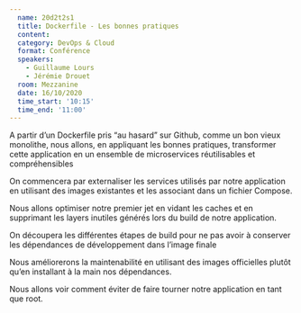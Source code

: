 ```yaml
---
  name: 20d2t2s1
  title: Dockerfile - Les bonnes pratiques
  content:
  category: DevOps & Cloud
  format: Conférence 
  speakers: 
    - Guillaume Lours
    - Jérémie Drouet
  room: Mezzanine
  date: 16/10/2020
  time_start: '10:15'
  time_end: '11:00'
---
```

A partir d’un Dockerfile pris “au hasard” sur Github, comme un bon vieux monolithe, nous allons, en appliquant les bonnes pratiques, transformer cette application en un ensemble de microservices réutilisables et compréhensibles

On commencera par externaliser les services utilisés par notre application en utilisant des images existantes et les associant dans un fichier Compose.

Nous allons optimiser notre premier jet en vidant les caches et en supprimant les layers inutiles générés lors du build de notre application.

On découpera les différentes étapes de build pour ne pas avoir à conserver les dépendances de développement dans l’image finale

Nous améliorerons la maintenabilité en utilisant des images officielles plutôt qu’en installant à la main nos dépendances.

Nous allons voir comment éviter de faire tourner notre application en tant que root.

